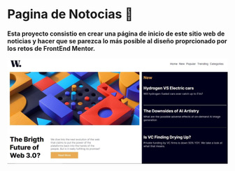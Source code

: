# Pagina de Notocias 📝

**Esta proyecto consistio en crear una página de inicio de este sitio web de noticias y hacer que se parezca lo más posible al diseño proprcionado por los retos de FrontEnd Mentor.**



![Portada](./images/paginaDeNoticias.jpg)
